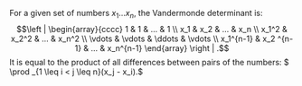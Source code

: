 For a given set of numbers $x_{1}...x_{n},$ the Vandermonde determinant
is: $$\left | 
\begin{array}{cccc} 
  1 & 1 & ... & 1 \\
  x_1 & x_2 & ... & x_n \\
  x_1^2 & x_2^2 & ... & x_n^2 \\
  \vdots & \vdots & \ddots & \vdots \\
  x_1^{n-1} & x_2 ^{n-1} & ... & x_n^{n-1} 
\end{array} 
\right | .$$ It is equal to the product of all differences between pairs
of the numbers: $ \prod _{1 \leq i < j \leq n}(x_j - x_i).$
